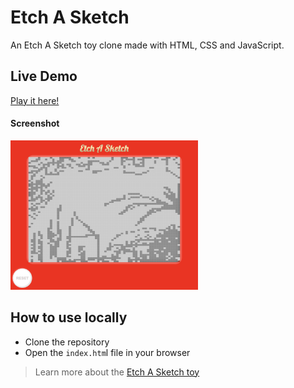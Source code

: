 # Etch A Sketch

An Etch A Sketch toy clone made with HTML, CSS and JavaScript.

## Live Demo

[Play it here!](https://emanuelefavero.github.io/etch-a-sketch/)

#### Screenshot

<img src="screenshot.png" alt="screenshot" width="300">

## How to use locally

- Clone the repository
- Open the `index.htm`l file in your browser

> Learn more about the [Etch A Sketch toy](https://en.wikipedia.org/wiki/Etch_A_Sketch)

